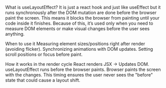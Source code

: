 What is useLayoutEffect?
    It is just a react hook and just like useEffect but it runs synchronously after the DOM mutation are done before the browser paint the screen.
    This means it blocks the browser from painting until your code inside it finishes.
    Because of this, it’s used only when you need to measure DOM elements or make visual changes before the user sees anything.

When to use it
    Measuring element sizes/positions right after render (avoiding flicker).
    Synchronizing animations with DOM updates.
    Setting scroll positions or focus before paint.

How it works in the render cycle
    React renders JSX → Updates DOM.
    useLayoutEffect runs before the browser paints.
    Browser paints the screen with the changes.
    This timing ensures the user never sees the "before" state that could cause a layout shift.
